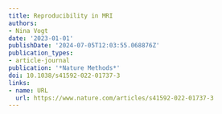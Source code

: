 ```yaml
---
title: Reproducibility in MRI
authors:
- Nina Vogt
date: '2023-01-01'
publishDate: '2024-07-05T12:03:55.068876Z'
publication_types:
- article-journal
publication: '*Nature Methods*'
doi: 10.1038/s41592-022-01737-3
links:
- name: URL
  url: https://www.nature.com/articles/s41592-022-01737-3
---
```

